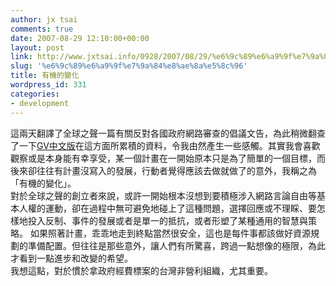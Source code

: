 ```yaml
---
author: jx tsai
comments: true
date: 2007-08-29 12:10:00+00:00
layout: post
link: http://www.jxtsai.info/0928/2007/08/29/%e6%9c%89%e6%a9%9f%e7%9a%84%e8%ae%8a%e5%8c%96/
slug: '%e6%9c%89%e6%a9%9f%e7%9a%84%e8%ae%8a%e5%8c%96'
title: 有機的變化
wordpress_id: 331
categories:
- development
---
```


[![]()](http://advocacy.globalvoicesonline.org/)這兩天翻譯了全球之聲一篇有關反對各國政府網路審查的倡議文告，為此稍微翻查了一下[GV中文版](http://zh.globalvoicesonline.org/hant/)在這方面所累積的資料，令我由然產生一些感觸。其實我會喜歡觀察或是本身能有幸享受，某一個計畫在一開始原本只是為了簡單的一個目標，而後來卻往往有計畫沒寫入的發展，行動者覺得應該去做就做了的意外，我稱之為「有機的變化」。  
對於全球之聲的創立者來說，或許一開始根本沒想到要積極涉入網路言論自由等基本人權的運動，卻在過程中無可避免地碰上了這種問題，選擇回應或不理睬、要怎樣地投入反制、事件的發展或者是單一的抵抗，或者形塑了某種通用的智慧與策略。 如果照著計畫，乖乖地走到終點當然很安全，這也是每件事都該做好資源規劃的準備配置。但往往是那些意外，讓人們有所驚喜，跨過一點想像的極限，為此才看到一點進步和改變的希望。  
我想這點，對於慣於拿政府經費標案的台灣非營利組織，尤其重要。

  


  

